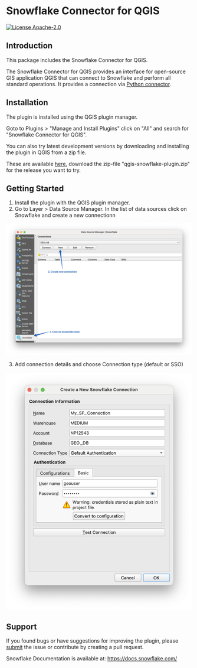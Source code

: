 # Snowflake Connector for QGIS

[![License Apache-2.0](https://img.shields.io/:license-MIT-brightgreen.svg)](https://spdx.org/licenses/MIT.html)

## Introduction
This package includes the Snowflake Connector for QGIS.

The Snowflake Connector for QGIS provides an interface for open-source GIS application QGIS that can connect to Snowflake and perform all standard operations. It provides a connection via [Python connector](https://github.com/snowflakedb/snowflake-connector-python).

## Installation
The plugin is installed using the QGIS plugin manager. 

Goto to Plugins > "Manage and Install Plugins" click on "All" and search for "Snowflake Connector for QGIS".

You can also try latest development versions by downloading and installing the plugin in QGIS from a zip file. 

These are available [here](https://github.com/snowflakedb/qgis-snowflake-plugin/releases), download the zip-file "qgis-snowflake-plugin.zip" for the release you want to try.

## Getting Started

1. Install the plugin with the QGIS plugin manager.
2. Go to Layer > Data Source Manager. In the list of data sources click on Snowflake and create a new connectionn
<img src ='assets/data_source_manager.png'  width=700>

3. Add connection details and choose Connection type (default or SSO)
<img src ='assets/new_connection.png'  width=700>

## Support

If you found bugs or have suggestions for improving the plugin, please [submit](https://github.com/snowflakedb/qgis-snowflake-plugin/issues) the issue or contribute by creating a pull request.

Snowflake Documentation is available at:
https://docs.snowflake.com/